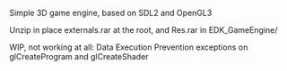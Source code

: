 Simple 3D game engine, based on SDL2 and OpenGL3

Unzip in place externals.rar at the root, and Res.rar in EDK_GameEngine/

WIP, not working at all: Data Execution Prevention exceptions on glCreateProgram and glCreateShader
